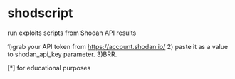 # shodscript
run exploits scripts from Shodan API results

1)grab your API token from https://account.shodan.io/ 
2) paste it as a value to shodan_api_key parameter.
3)BRR.



[*] for educational purposes
